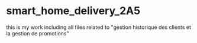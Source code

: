 # smart_home_delivery_2A5
this is my work including all files related to "gestion historique des clients et la gestion de promotions"

